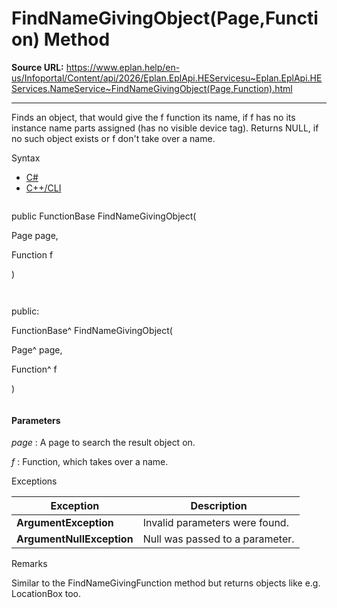 # FindNameGivingObject(Page,Function) Method

**Source URL:** https://www.eplan.help/en-us/Infoportal/Content/api/2026/Eplan.EplApi.HEServicesu~Eplan.EplApi.HEServices.NameService~FindNameGivingObject(Page,Function).html

---

Finds an object, that would give the f function its name, if f has no its instance name parts assigned (has no visible device tag). Returns NULL, if no such object exists or f don't take over a name.

Syntax

- [C#](#i-syntax-CS)
- [C++/CLI](#i-syntax-CPP2005)

```
```
public FunctionBase FindNameGivingObject( 

   Page page,

   Function f

)
```
```

```
```
public:

FunctionBase^ FindNameGivingObject( 

   Page^ page,

   Function^ f

)
```
```

#### Parameters

*page*
:   A page to search the result object on.

*f*
:   Function, which takes over a name.

Exceptions

| Exception | Description |
| --- | --- |
| **ArgumentException** | Invalid parameters were found. |
| **ArgumentNullException** | Null was passed to a parameter. |

Remarks

Similar to the FindNameGivingFunction method but returns objects like e.g. LocationBox too.
